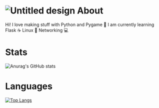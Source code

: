 ![Untitled design](https://user-images.githubusercontent.com/85095943/148770699-8037c490-ed65-48c3-8d1c-dadf63b95ddd.png)
About
==============
Hi! I love making stuff with Python and Pygame 🐍 I am currently learning Flask ☕ Linux 🐧 Networking 💻

Stats
==============
![Anurag's GitHub stats](https://github-readme-stats.vercel.app/api?username=ScriptLineStudios&show_icons=true&theme=blue-green)

Languages
==============
[![Top Langs](https://github-readme-stats.vercel.app/api/top-langs/?username=ScriptLineStudios&show_icons=true&theme=blue-green)](https://github.com/anuraghazra/github-readme-stats)
